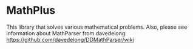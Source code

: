 # MathPlus

This library that solves various mathematical problems.
Also, please see information about MathParser from davedelong: https://github.com/davedelong/DDMathParser/wiki
